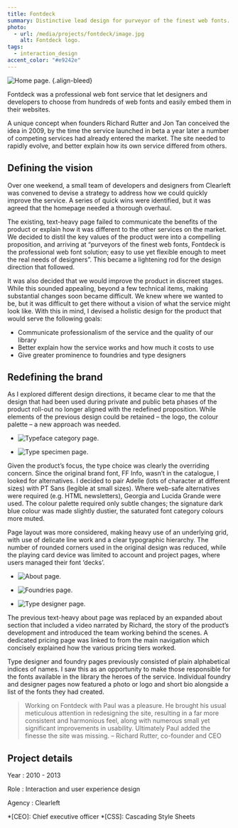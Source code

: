 ```yaml
---
title: Fontdeck
summary: Distinctive lead design for purveyor of the finest web fonts.
photo:
  - url: /media/projects/fontdeck/image.jpg
    alt: Fontdeck logo.
tags:
  - interaction_design
accent_color: "#e9242e"
---
```


![Home page.](/media/projects/fontdeck/homepage.png#screenshot)
{.align-bleed}

Fontdeck was a professional web font service that let designers and developers to choose from hundreds of web fonts and easily embed them in their websites.

A unique concept when founders Richard Rutter and Jon Tan conceived the idea in 2009, by the time the service launched in beta a year later a number of competing services had already entered the market. The site needed to rapidly evolve, and better explain how its own service differed from others.

## Defining the vision

Over one weekend, a small team of developers and designers from Clearleft was convened to devise a strategy to address how we could quickly improve the service. A series of quick wins were identified, but it was agreed that the homepage needed a thorough overhaul.

The existing, text-heavy page failed to communicate the benefits of the product or explain how it was different to the other services on the market. We decided to distil the key values of the product were into a compelling proposition, and arriving at “purveyors of the finest web fonts, Fontdeck is the professional web font solution; easy to use yet flexible enough to meet the real needs of designers”. This became a lightening rod for the design direction that followed.

It was also decided that we would improve the product in discreet stages. While this sounded appealing, beyond a few technical items, making substantial changes soon became difficult. We knew where we wanted to be, but it was difficult to get there without a vision of what the service might look like. With this in mind, I devised a holistic design for the product that would serve the following goals:

- Communicate professionalism of the service and the quality of our library
- Better explain how the service works and how much it costs to use
- Give greater prominence to foundries and type designers

## Redefining the brand

As I explored different design directions, it became clear to me that the design that had been used during private and public beta phases of the product roll-out no longer aligned with the redefined proposition. While elements of the previous design could be retained – the logo, the colour palette – a new approach was needed.

- ![Typeface category page.](/media/projects/fontdeck/category.png#screenshot "Exposing different means of discovery made it easier for users to browse Fontdeck’s catalogue.")

- ![Type specimen page.](/media/projects/fontdeck/specimen.png#screenshot "Information about an individual typeface was available on one page, with meta data presented in the sidebar.")

Given the product’s focus, the type choice was clearly the overriding concern. Since the original brand font, FF Info, wasn’t in the catalogue, I looked for alternatives. I decided to pair Adelle (lots of character at different sizes) with PT Sans (legible at small sizes). Where web-safe alternatives were required (e.g. HTML newsletters), Georgia and Lucida Grande were used. The colour palette required only subtle changes; the signature dark blue colour was made slightly dustier, the saturated font category colours more muted.

Page layout was more considered, making heavy use of an underlying grid, with use of delicate line work and a clear typographic hierarchy. The number of rounded corners used in the original design was reduced, while the playing card device was limited to account and project pages, where users managed their font ‘decks’.

- ![About page.](/media/projects/fontdeck/about.png#screenshot)

- ![Foundries page.](/media/projects/fontdeck/foundries.png#screenshot)

- ![Type designer page.](/media/projects/fontdeck/designer.png#screenshot)

The previous text-heavy about page was replaced by an expanded about section that included a video narrated by Richard, the story of the product’s development and introduced the team working behind the scenes. A dedicated pricing page was linked to from the main navigation which concisely explained how the various pricing tiers worked.

Type designer and foundry pages previously consisted of plain alphabetical indices of names. I saw this as an opportunity to make those responsible for the fonts available in the library the heroes of the service. Individual foundry and designer pages now featured a photo or logo and short bio alongside a list of the fonts they had created.

> Working on Fontdeck with Paul was a pleasure. He brought his usual meticulous attention in redesigning the site, resulting in a far more consistent and harmonious feel, along with numerous small yet significant improvements in usability. Ultimately Paul added the finesse the site was missing.
> – Richard Rutter, co-founder and CEO

## Project details

Year
: 2010 - 2013

Role
: Interaction and user experience design

Agency
: Clearleft

*[CEO]: Chief executive officer
*[CSS]: Cascading Style Sheets
